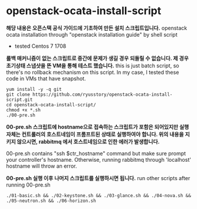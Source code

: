# openstack-ocata-install-script

**해당 내용은 오픈스택 공식 가이드에 기초하여 만든 설치 스크립트입니다.**
openstack ocata installation through "openstack installation guide" by shell script

 - tested Centos 7 1708

**롤백 매커니즘이 없는 스크립트로 중간에 문제가 생길 경우 되돌릴 수 없습니다.
제 경우 초기상태 스냅샷을 뜬 VM을 통해 테스트 했습니다.**
this is just batch script, so there's no rollback mechanism on this script.
In my case, I tested these code in VMs that have snapshot.


```
yum install -y -q git
git clone https://github.com/ryusstory/openstack-ocata-install-script.git
cd openstack-ocata-install-script/
chmod +x *.sh
./00-pre.sh
```
**00-pre.sh 스크립트에 hostname으로 접속하는 스크립트가 포함은 되어있지만 실행 자체는 컨트롤러의 호스트네임이 프롬프트된 상태로 실행하여야 합니다.
위의 내용을 지키지 않으시면, rabbitmq 에서 호스트네임으로 인한 에러가 발생합니다.**

00-pre.sh contains "ssh $ctr_hostname" command but make sure prompt your controller's hostname.
Otherwise, running rabbitmq through 'localhost' hostname will throw an error.


**00-pre.sh 실행 이후 나머지 스크립트를 실행하시면 됩니다.**
run other scripts after running 00-pre.sh
```
./01-basic.sh && ./02-keystone.sh && ./03-glance.sh && ./04-nova.sh && ./05-neutron.sh && ./06-horizon.sh
```
